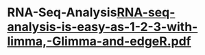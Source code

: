 # RNA-Seq-Analysis[RNA-seq-analysis-is-easy-as-1-2-3-with-limma,-Glimma-and-edgeR.pdf](https://github.com/MahshidArastonejad/RNA-Seq-Analysis/files/10723382/RNA-seq-analysis-is-easy-as-1-2-3-with-limma.-Glimma-and-edgeR.pdf)
